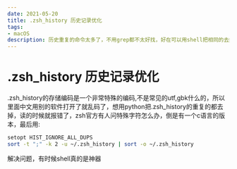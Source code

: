 ```yaml
---
date: 2021-05-20
title: .zsh_history 历史记录优化
tags:
- macOS
description: 历史重复的命令太多了，不用grep都不太好找，好在可以用shell把相同的去掉
---
```

# .zsh_history 历史记录优化
.zsh_history的存储编码是一个非常特殊的编码,不是常见的utf,gbk什么的，所以里面中文用别的软件打开了就乱码了，想用python把.zsh_history的重复的都去掉，读的时候就报错了，zsh官方有人问特殊字符怎么办，倒是有一个c语言的版本，最后用:
```bash
setopt HIST_IGNORE_ALL_DUPS
sort -t ";" -k 2 -u ~/.zsh_history | sort -o ~/.zsh_history

```
解决问题，有时候shell真的是神器
